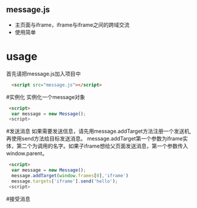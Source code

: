 ## message.js
 - 主页面与iframe，iframe与iframe之间的跨域交流
 - 使用简单
# usage
  首先请把message.js加入项目中
```html
  <script src="message.js"></script>
```
#实例化
  实例化一个message对象
```html
 <script>
  var message = new Message();
 <script>
```
#发送消息
  如果需要发送信息，请先用message.addTarget方法注册一个发送机,再使用send方法给目标发送消息。
  message.addTarget第一个参数为iframe实体，第二个为调用的名字。如果子iframe想给父页面发送消息，第一个参数传入window.parent。
```html
 <script>
  var message = new Message();
  message.addTarget(window.frames[0],'iframe')
  message.targets['iframe'].send('hello');
 <script>
```
#接受消息
